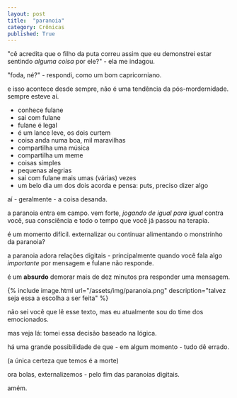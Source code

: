 ```yaml
---
layout: post
title:  "paranoia"
category: Crônicas
published: True
---
```


"cê acredita que o filho da puta correu assim que eu demonstrei estar sentindo _alguma coisa_ por ele?" - ela me indagou.

"foda, né?" - respondi, como um bom capricorniano.

e isso acontece desde sempre, não é uma tendência da pós-mordernidade. sempre esteve aí.

- conhece fulane
- sai com fulane
- fulane é legal
- é um lance leve, os dois curtem
- coisa anda numa boa, mil maravilhas
- compartilha uma música
- compartilha um meme 
- coisas simples
- pequenas alegrias
- sai com fulane mais umas (várias) vezes
- um belo dia um dos dois acorda e pensa: puts, preciso dizer algo 

aí - geralmente - a coisa desanda.

a paranoia entra em campo. vem forte, _jogando de igual para igual_ contra você, sua consciência e todo o tempo que você já passou na terapia.

é um momento difícil. externalizar ou continuar alimentando o monstrinho da paranoia?

a paranoia adora relações digitais - principalmente quando você fala algo _importante_ por mensagem e fulane não responde.

é um **absurdo** demorar mais de dez minutos pra responder uma mensagem.

{% include image.html url="/assets/img/paranoia.png" description="talvez seja essa a escolha a ser feita" %}

não sei você que lê esse texto, mas eu atualmente sou do time dos emocionados.

mas veja lá: tomei essa decisão baseado na lógica.

há uma grande possibilidade de que - em algum momento - tudo dê errado.

(a única certeza que temos é a morte)

ora bolas, externalizemos - pelo fim das paranoias digitais.

amém.
